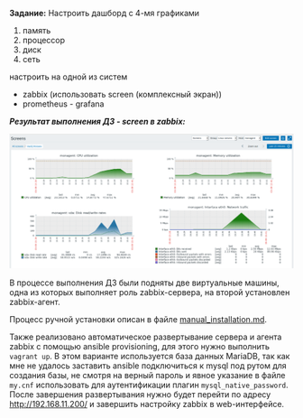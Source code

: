 **Задание:**
Настроить дашборд с 4-мя графиками
1) память
2) процессор
3) диск
4) сеть

настроить на одной из систем
- zabbix (использовать screen (комплексный экран))
- prometheus - grafana

***Результат выполнения ДЗ - screen в zabbix:***

![alt text](info/screen.png)

В процессе выполнения ДЗ были подняты две виртуальные машины, одна из которых выполняет роль zabbix-сервера, на второй установлен zabbix-агент. 

Процесс ручной установки описан в файле [manual_installation.md](info/manual_installation.md).

Также реализовано автоматическое развертывание сервера и агента zabbix с помощью ansible provisioning, для этого нужно выполнить `vagrant up`. В этом варианте используется база данных MariaDB, так как мне не удалось заставить ansible подключиться к mysql под рутом для создания базы, не смотря на верный пароль и явное указание в файле `my.cnf` использовать для аутентификации плагин `mysql_native_password`. После завершения развертывания нужно будет перейти по адресу http://192.168.11.200/ и завершить настройку zabbix в web-интерфейсе.